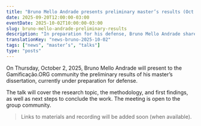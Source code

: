 ```yaml
---
title: "Bruno Mello Andrade presents preliminary master’s results (Oct 2, 2025)"
date: 2025-09-20T12:00:00-03:00
eventDate: 2025-10-02T10:00:00-03:00
slug: bruno-mello-andrade-preliminary-results
description: "In preparation for his defense, Bruno Mello Andrade shares preliminary results with the Gamificação.ORG community."
translationKey: "news-bruno-2025-10-02"
tags: ["news", "master’s", "talks"]
type: "posts"
---
```


On Thursday, October 2, 2025, Bruno Mello Andrade will present to the Gamificação.ORG community the preliminary results of his master’s dissertation, currently under preparation for defense.

The talk will cover the research topic, the methodology, and first findings, as well as next steps to conclude the work. The meeting is open to the group community.

> Links to materials and recording will be added soon (when available).
